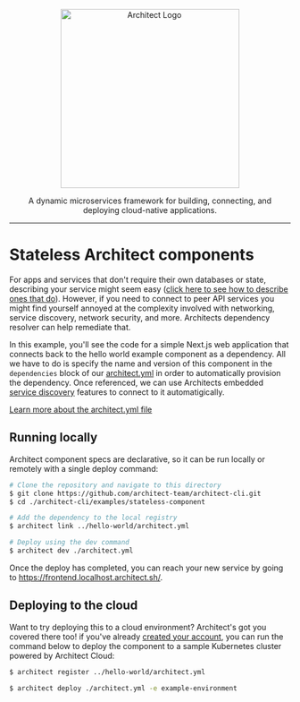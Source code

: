 <p align="center">
  <a href="//architect.io" target="blank"><img src="https://docs.architect.io/img/logo.svg" width="320" alt="Architect Logo" /></a>
</p>

<p align="center">
  A dynamic microservices framework for building, connecting, and deploying cloud-native applications.
</p>

---

# Stateless Architect components

For apps and services that don't require their own databases or state, describing your service might seem easy ([click here to see how to describe ones that do](../stateful-component)). However, if you need to connect to peer API services you might find yourself annoyed at the complexity involved with networking, service discovery, network security, and more. Architects dependency resolver can help remediate that.

In this example, you'll see the code for a simple Next.js web application that connects back to the hello world example component as a dependency. All we have to do is specify the name and version of this component in the `dependencies` block of our [architect.yml](./architect.yml) in order to automatically provision the dependency. Once referenced, we can use Architects embedded [service discovery](//docs.architect.io/components/dependencies/#dependency-referencing-syntax) features to connect to it automatigically.

[Learn more about the architect.yml file](//docs.architect.io/configuration)

## Running locally

Architect component specs are declarative, so it can be run locally or remotely with a single deploy command:

```sh
# Clone the repository and navigate to this directory
$ git clone https://github.com/architect-team/architect-cli.git
$ cd ./architect-cli/examples/stateless-component

# Add the dependency to the local registry
$ architect link ../hello-world/architect.yml

# Deploy using the dev command
$ architect dev ./architect.yml
```

Once the deploy has completed, you can reach your new service by going to https://frontend.localhost.architect.sh/.

## Deploying to the cloud

Want to try deploying this to a cloud environment? Architect's got you covered there too! if you've already [created your account](https://cloud.architect.io/signup), you can run the command below to deploy the component to a sample Kubernetes cluster powered by Architect Cloud:

```sh
$ architect register ../hello-world/architect.yml

$ architect deploy ./architect.yml -e example-environment
```
